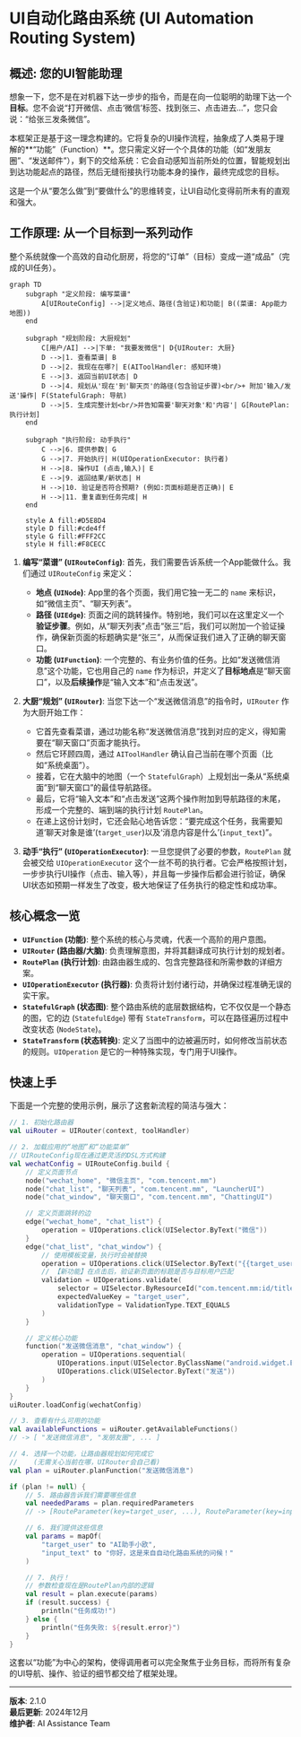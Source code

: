 # UI自动化路由系统 (UI Automation Routing System)

## 概述: 您的UI智能助理

想象一下，您不是在对机器下达一步步的指令，而是在向一位聪明的助理下达一个**目标**。您不会说“打开微信、点击‘微信’标签、找到张三、点击进去...”，您只会说：“给张三发条微信”。

本框架正是基于这一理念构建的。它将复杂的UI操作流程，抽象成了人类易于理解的**“功能”（Function）**。您只需定义好一个个具体的功能（如“发朋友圈”、“发送邮件”），剩下的交给系统：它会自动感知当前所处的位置，智能规划出到达功能起点的路径，然后无缝衔接执行功能本身的操作，最终完成您的目标。

这是一个从“要怎么做”到“要做什么”的思维转变，让UI自动化变得前所未有的直观和强大。

## 工作原理: 从一个目标到一系列动作

整个系统就像一个高效的自动化厨房，将您的“订单”（目标）变成一道“成品”（完成的UI任务）。

```mermaid
graph TD
    subgraph "定义阶段: 编写菜谱"
        A[UIRouteConfig] -->|定义地点、路径(含验证)和功能| B((菜谱: App能力地图))
    end

    subgraph "规划阶段: 大厨规划"
        C[用户/AI] -->|下单: "我要发微信"| D{UIRouter: 大厨}
        D -->|1. 查看菜谱| B
        D -->|2. 我现在在哪?| E(AIToolHandler: 感知环境)
        E -->|3. 返回当前UI状态| D
        D -->|4. 规划从'现在'到'聊天页'的路径(包含验证步骤)<br/>+ 附加'输入/发送'操作| F(StatefulGraph: 导航)
        D -->|5. 生成完整计划<br/>并告知需要'聊天对象'和'内容'| G[RoutePlan: 执行计划]
    end
    
    subgraph "执行阶段: 动手执行"
        C -->|6. 提供参数| G
        G -->|7. 开始执行| H(UIOperationExecutor: 执行者)
        H -->|8. 操作UI (点击,输入)| E
        E -->|9. 返回结果/新状态| H
        H -->|10. 验证是否符合预期? (例如:页面标题是否正确)| E
        H -->|11. 重复直到任务完成| H
    end

    style A fill:#D5E8D4
    style D fill:#cde4ff
    style G fill:#FFF2CC
    style H fill:#F8CECC
```

1.  **编写“菜谱” (`UIRouteConfig`)**: 首先，我们需要告诉系统一个App能做什么。我们通过 `UIRouteConfig` 来定义：
    *   **地点 (`UINode`)**: App里的各个页面，我们用它独一无二的 `name` 来标识，如“微信主页”、“聊天列表”。
    *   **路径 (`UIEdge`)**: 页面之间的跳转操作。特别地，我们可以在这里定义一个**验证步骤**。例如，从“聊天列表”点击“张三”后，我们可以附加一个验证操作，确保新页面的标题确实是“张三”，从而保证我们进入了正确的聊天窗口。
    *   **功能 (`UIFunction`)**: 一个完整的、有业务价值的任务。比如“发送微信消息”这个功能，它也用自己的 `name` 作为标识，并定义了**目标地点**是“聊天窗口”，以及**后续操作**是“输入文本”和“点击发送”。

2.  **大厨“规划” (`UIRouter`)**: 当您下达一个“发送微信消息”的指令时，`UIRouter` 作为大厨开始工作：
    *   它首先查看菜谱，通过功能名称“发送微信消息”找到对应的定义，得知需要在“聊天窗口”页面才能执行。
    *   然后它环顾四周，通过 `AIToolHandler` 确认自己当前在哪个页面（比如“系统桌面”）。
    *   接着，它在大脑中的地图（一个 `StatefulGraph`）上规划出一条从“系统桌面”到“聊天窗口”的最佳导航路径。
    *   最后，它将“输入文本”和“点击发送”这两个操作附加到导航路径的末尾，形成一个完整的、端到端的执行计划 `RoutePlan`。
    *   在递上这份计划时，它还会贴心地告诉您：“要完成这个任务，我需要知道‘聊天对象是谁’(`target_user`)以及‘消息内容是什么’(`input_text`)”。

3.  **动手“执行” (`UIOperationExecutor`)**: 一旦您提供了必要的参数，`RoutePlan` 就会被交给 `UIOperationExecutor` 这个一丝不苟的执行者。它会严格按照计划，一步步执行UI操作（点击、输入等），并且每一步操作后都会进行验证，确保UI状态如预期一样发生了改变，极大地保证了任务执行的稳定性和成功率。

## 核心概念一览

*   **`UIFunction` (功能)**: 整个系统的核心与灵魂，代表一个高阶的用户意图。
*   **`UIRouter` (路由器/大脑)**: 负责理解意图，并将其翻译成可执行计划的规划者。
*   **`RoutePlan` (执行计划)**: 由路由器生成的、包含完整路径和所需参数的详细方案。
*   **`UIOperationExecutor` (执行器)**: 负责将计划付诸行动，并确保过程准确无误的实干家。
*   **`StatefulGraph` (状态图)**: 整个路由系统的底层数据结构，它不仅仅是一个静态的图，它的边 (`StatefulEdge`) 带有 `StateTransform`，可以在路径遍历过程中改变状态 (`NodeState`)。
*   **`StateTransform` (状态转换)**: 定义了当图中的边被遍历时，如何修改当前状态的规则。`UIOperation` 是它的一种特殊实现，专门用于UI操作。

## 快速上手

下面是一个完整的使用示例，展示了这套新流程的简洁与强大：

```kotlin
// 1. 初始化路由器
val uiRouter = UIRouter(context, toolHandler)

// 2. 加载应用的“地图”和“功能菜单”
// UIRouteConfig现在通过更灵活的DSL方式构建
val wechatConfig = UIRouteConfig.build {
    // 定义页面节点
    node("wechat_home", "微信主页", "com.tencent.mm")
    node("chat_list", "聊天列表", "com.tencent.mm", "LauncherUI")
    node("chat_window", "聊天窗口", "com.tencent.mm", "ChattingUI")

    // 定义页面跳转的边
    edge("wechat_home", "chat_list") {
        operation = UIOperations.click(UISelector.ByText("微信"))
    }
    edge("chat_list", "chat_window") {
        // 使用模板变量，执行时会被替换
        operation = UIOperations.click(UISelector.ByText("{{target_user}}"))
        // 【新功能】在点击后，验证新页面的标题是否与目标用户匹配
        validation = UIOperations.validate(
            selector = UISelector.ByResourceId("com.tencent.mm:id/title"), // 假设的标题ID
            expectedValueKey = "target_user",
            validationType = ValidationType.TEXT_EQUALS
        )
    }

    // 定义核心功能
    function("发送微信消息", "chat_window") {
        operation = UIOperations.sequential(
            UIOperations.input(UISelector.ByClassName("android.widget.EditText"), "{{input_text}}"),
            UIOperations.click(UISelector.ByText("发送"))
        )
    }
}
uiRouter.loadConfig(wechatConfig)

// 3. 查看有什么可用的功能
val availableFunctions = uiRouter.getAvailableFunctions()
// -> [ "发送微信消息", "发朋友圈", ... ]

// 4. 选择一个功能，让路由器规划如何完成它
//    (无需关心当前在哪，UIRouter会自己看)
val plan = uiRouter.planFunction("发送微信消息")

if (plan != null) {
    // 5. 路由器告诉我们需要哪些信息
    val neededParams = plan.requiredParameters
    // -> [RouteParameter(key=target_user, ...), RouteParameter(key=input_text, ...)]

    // 6. 我们提供这些信息
    val params = mapOf(
        "target_user" to "AI助手小欧",
        "input_text" to "你好，这是来自自动化路由系统的问候！"
    )

    // 7. 执行！
    // 参数检查现在是RoutePlan内部的逻辑
    val result = plan.execute(params)
    if (result.success) {
        println("任务成功!")
    } else {
        println("任务失败: ${result.error}")
    }
}
```

这套以“功能”为中心的架构，使得调用者可以完全聚焦于业务目标，而将所有复杂的UI导航、操作、验证的细节都交给了框架处理。

---

**版本**: 2.1.0  
**最后更新**: 2024年12月  
**维护者**: AI Assistance Team 